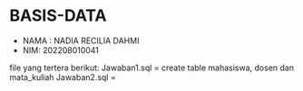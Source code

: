 # BASIS-DATA
+ NAMA : NADIA RECILIA DAHMI
+ NIM: 202208010041

file yang tertera berikut:
Jawaban1.sql = create table mahasiswa, dosen dan mata_kuliah
Jawaban2.sql = 
